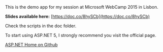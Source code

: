 This is the demo app for my session at Microsoft WebCamp 2015 in Lisbon.

**Slides available here:** [https://doc.co/8hySCb](https://doc.co/8hySCb)

Check the scripts in the doc folder.

To start using ASP.NET 5, I strongly recommend you visit the official page.

[ASP.NET Home on Github](https://github.com/aspnet/Home)
